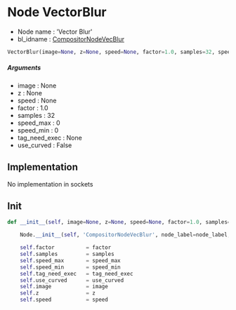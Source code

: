 # Node VectorBlur

- Node name : 'Vector Blur'
- bl_idname : [CompositorNodeVecBlur](https://docs.blender.org/api/current/bpy.types.CompositorNodeVecBlur.html)


``` python
VectorBlur(image=None, z=None, speed=None, factor=1.0, samples=32, speed_max=0, speed_min=0, tag_need_exec=None, use_curved=False, node_label=None, node_color=None)
```
##### Arguments

- image : None
- z : None
- speed : None
- factor : 1.0
- samples : 32
- speed_max : 0
- speed_min : 0
- tag_need_exec : None
- use_curved : False

## Implementation

No implementation in sockets

## Init

``` python
def __init__(self, image=None, z=None, speed=None, factor=1.0, samples=32, speed_max=0, speed_min=0, tag_need_exec=None, use_curved=False, node_label=None, node_color=None):

    Node.__init__(self, 'CompositorNodeVecBlur', node_label=node_label, node_color=node_color)

    self.factor          = factor
    self.samples         = samples
    self.speed_max       = speed_max
    self.speed_min       = speed_min
    self.tag_need_exec   = tag_need_exec
    self.use_curved      = use_curved
    self.image           = image
    self.z               = z
    self.speed           = speed
```
